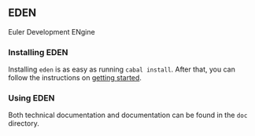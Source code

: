 ## EDEN
Euler Development ENgine

### Installing EDEN

Installing `eden` is as easy as running `cabal install`.
After that, you can follow the instructions on [getting started](doc/getting-started.md).


### Using EDEN

Both technical documentation and documentation can be found in the `doc` directory.
